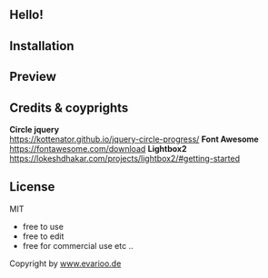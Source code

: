 ## Hello!

## Installation

## Preview

## Credits & coyprights

**Circle jquery** </br>
https://kottenator.github.io/jquery-circle-progress/
**Font Awesome** </br>
https://fontawesome.com/download
**Lightbox2** </br>
https://lokeshdhakar.com/projects/lightbox2/#getting-started

## License

MIT

- free to use
- free to edit
- free for commercial use
  etc ..

Copyright by www.evarioo.de
